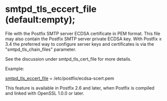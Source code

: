 # smtpd_tls_eccert_file (default:empty); 

 File with the Postfix SMTP server ECDSA certificate in PEM format.
This file may also contain the Postfix SMTP server private ECDSA key.
With Postfix &ge; 3.4 the preferred way to configure server keys and
certificates is via the "smtpd_tls_chain_files" parameter. 

 See the discussion under smtpd_tls_cert_file for more details. 

 Example: 


<a href="postconf.5.html#smtpd_tls_eccert_file">smtpd_tls_eccert_file</a> = /etc/postfix/ecdsa-scert.pem


 This feature is available in Postfix 2.6 and later, when Postfix is
compiled and linked with OpenSSL 1.0.0 or later. 


